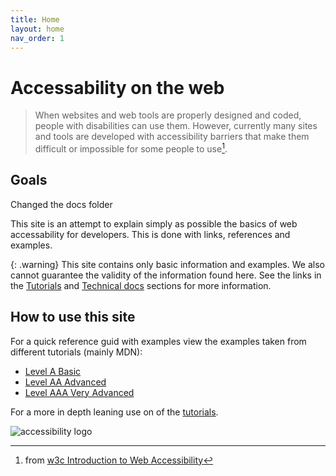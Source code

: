 ```yaml
---
title: Home
layout: home
nav_order: 1
---
```


# Accessability on the web

> When websites and web tools are properly designed and coded, people with disabilities can use them. However, currently
> many sites and tools are developed with accessibility barriers that make them difficult or impossible for some people to
> use[^1].

## Goals

Changed the docs folder

This site is an attempt to explain simply as possible the basics of web accessability for developers. This is done with
links, references and examples.

{: .warning}
This site contains only basic information and examples. We also cannot guarantee the validity of the information found
here. See the links in the [Tutorials](/accessibility/docs/Tutorials)
and [Technical docs](/accessibility/docs/Technical%20Docs) sections for more information.

## How to use this site

For a quick reference guid with examples view the examples taken from different tutorials (mainly MDN):

* [Level A Basic](/accessibility/docs/LevelA)
* [Level AA Advanced](/accessibility/docs/LevelAA)
* [Level AAA Very Advanced](/accessibility/docs/LevelAAA)

For a more in depth leaning use on of the [tutorials](/accessibility/docs/Tutorials).

![accessibility logo](/accessibility/assets/images/logo.png)

[^1]: from [w3c Introduction to Web Accessibility](https://www.w3.org/WAI/fundamentals/accessibility-intro/)






